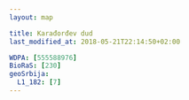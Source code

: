 ```yaml
---
layout: map

title: Karađorđev dud
last_modified_at: 2018-05-21T22:14:50+02:00

WDPA: [555588976]
BioRaS: [230]
geoSrbija:
  L1_182: [7]
---
```

